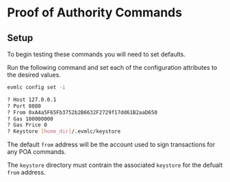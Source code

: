 # Proof of Authority Commands

## Setup

To begin testing these commands you will need to set defaults.

Run the following command and set each of the configuration attributes to the
desired values.

```bash
evmlc config set -i

? Host 127.0.0.1
? Port 8080
? From 0xA4a5F65Fb3752b2B6632F2729f17dd61B2aaD650
? Gas 100000000
? Gas Price 0
? Keystore [home_dir]/.evmlc/keystore
```

The default `from` address will be the account used to sign transactions for any
POA commands.

The `keystore` directory must contrain the associated `keystore` for the
defualt `from` address.

